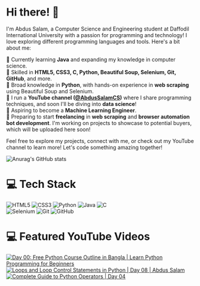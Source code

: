 # Hi there! 👋

I'm Abdus Salam, a Computer Science and Engineering student at Daffodil International University with a passion for programming and technology! I love exploring different programming languages and tools. Here's a bit about me:

🌱 Currently learning **Java** and expanding my knowledge in computer science.<br/>
🔧 Skilled in **HTML5, CSS3, C, Python, Beautiful Soup, Selenium, Git, GitHub**, and more.<br/>
🤖 Broad knowledge in **Python**, with hands-on experience in **web scraping** using Beautiful Soup and Selenium.<br/>
🎥 I run a **YouTube channel ([@AbdusSalamCS](https://www.youtube.com/@AbdusSalamCS))** where I share programming techniques, and soon I'll be diving into **data science**!<br/>
🚀 Aspiring to become a **Machine Learning Engineer**.<br/>
💼 Preparing to start **freelancing** in **web scraping** and **browser automation bot development**. I'm working on projects to showcase to potential buyers, which will be uploaded here soon!<br/>

Feel free to explore my projects, connect with me, or check out my YouTube channel to learn more! Let's code something amazing together!

![Anurag's GitHub stats](https://github-readme-stats.vercel.app/api?username=github-salam&show_icons=true&theme=radical)


# 💻 Tech Stack
<!-- Badges from https://github.com/Ileriayo/markdown-badges -->
![HTML5](https://img.shields.io/badge/html5-%23E34F26.svg?style=for-the-badge&logo=html5&logoColor=white)
![CSS3](https://img.shields.io/badge/css3-%231572B6.svg?style=for-the-badge&logo=css3&logoColor=white)
![Python](https://img.shields.io/badge/python-3670A0?style=for-the-badge&logo=python&logoColor=ffdd54)
![Java](https://img.shields.io/badge/java-%23ED8B00.svg?style=for-the-badge&logo=openjdk&logoColor=white)
![C](https://img.shields.io/badge/c-%2300599C.svg?style=for-the-badge&logo=c&logoColor=white)<br/>
![Selenium](https://img.shields.io/badge/-selenium-%43B02A?style=for-the-badge&logo=selenium&logoColor=white)
![Git](https://img.shields.io/badge/git-%23F05033.svg?style=for-the-badge&logo=git&logoColor=white)
![GitHub](https://img.shields.io/badge/github-%23121011.svg?style=for-the-badge&logo=github&logoColor=white)


# 💻 Featured YouTube Videos

<!-- BEGIN YOUTUBE-CARDS -->

[![Day 00: Free Python Course Outline in Bangla | Learn Python Programming for Beginners](https://ytcards.demolab.com/?id=lzVqjL29u70&title=Day+00:+Free+Python+Course+Outline+in+Bangla+|+Learn+Python+Programming+for+Beginners&lang=en&timestamp=1719943200&background_color=%230d1117&title_color=%23ffffff&stats_color=%23dedede&max_title_lines=1&width=250&border_radius=5&duration=1461)](https://youtu.be/lzVqjL29u70?si=6QKcCWoYoVQjNBOv)
[![Loops and Loop Control Statements in Python | Day 08 | Abdus Salam](https://ytcards.demolab.com/?id=97jeuXPrjAI&title=Loops+and+Loop+Control+Statements+in+Python+|+Day+08+|+Abdus+Salam&lang=en&timestamp=1638183600&background_color=%230d1117&title_color=%23ffffff&stats_color=%23dedede&max_title_lines=1&width=250&border_radius=5&duration=5103 "Loops and Loop Control Statements in Python | Day 08 | Abdus Salam")](https://youtu.be/97jeuXPrjAI?si=8Jp7eK_oLmlDPtC1)
[![Complete Guide to Python Operators | Day 04](https://ytcards.demolab.com/?id=5CWnx4_i4S0&title=Complete+Guide+to+Python+Operators+|+Day+04&lang=en&timestamp=1722362400&background_color=%230d1117&title_color=%23ffffff&stats_color=%23dedede&max_title_lines=1&width=250&border_radius=5&duration=4758 "Complete Guide to Python Operators | Day 04")](https://youtu.be/5CWnx4_i4S0?si=avT0OqPbbLJNxhtw)

<!-- END YOUTUBE-CARDS -->
